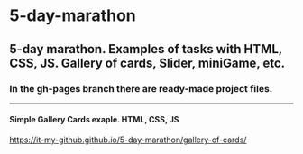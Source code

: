 # 5-day-marathon
## 5-day marathon. Examples of tasks with HTML, CSS, JS. Gallery of cards, Slider, miniGame, etc.
###  In the gh-pages branch there are ready-made project files.
<hr/>

  #### Simple Gallery Cards exaple. HTML, CSS, JS
  https://it-my-github.github.io/5-day-marathon/gallery-of-cards/

